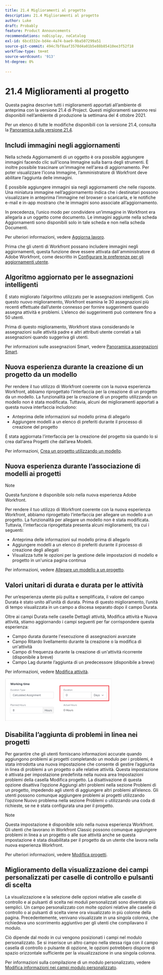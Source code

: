 ```yaml
---
title: 21.4 Miglioramenti al progetto
description: 21.4 Miglioramenti al progetto
author: Luke
draft: Probably
feature: Product Announcements
recommendations: noDisplay, noCatalog
exl-id: 6bcd332e-bd4e-4a74-bae9-9ba507299a51
source-git-commit: 494c7bf8aaf3570d4a01b5e88b85410ee3f52f18
workflow-type: tm+mt
source-wordcount: '913'
ht-degree: 0%

---
```


# 21.4 Miglioramenti al progetto

Questa pagina descrive tutti i miglioramenti apportati all’ambiente di anteprima con la versione 21.4 di Project. Questi miglioramenti saranno resi disponibili nell’ambiente di produzione la settimana del 4 ottobre 2021.

Per un elenco di tutte le modifiche disponibili con la versione 21.4, consulta la [Panoramica sulla versione 21.4](../../../product-announcements/product-releases/21.4-release-activity/21-4-release-overview.md).

## Includi immagini negli aggiornamenti

Nella scheda Aggiornamenti di un oggetto è ora possibile aggiungere immagini facendo clic sull&#39;icona Immagine sulla barra degli strumenti. È inoltre possibile trascinare un&#39;immagine nell&#39;area di aggiornamento. Per poter visualizzare l’icona Immagine, l’amministratore di Workfront deve abilitare l’aggiunta delle immagini.

È possibile aggiungere immagini sia negli aggiornamenti che nelle risposte. Una miniatura immagine nell’aggiornamento indica che i destinatari possono visualizzare in anteprima l’immagine nel browser o scaricarla, e le notifiche e-mail e in-app mostrano che le immagini sono associate all’aggiornamento.

In precedenza, l’unico modo per condividere un’immagine in Workfront era allegarla a un oggetto come documento. Le immagini aggiunte nella scheda Aggiornamenti sono disponibili solo in tale scheda e non nella scheda Documenti.

Per ulteriori informazioni, vedere [Aggiorna lavoro](../../../workfront-basics/updating-work-items-and-viewing-updates/update-work.md).

Prima che gli utenti di Workfront possano includere immagini negli aggiornamenti, questa funzione deve essere attivata dall&#39;amministratore di Adobe Workfront, come descritto in [Configurare le preferenze per gli aggiornamenti utente](../../../administration-and-setup/set-up-workfront/system-tracked-update-feeds/configure-preferences-user-updates.md).

## Algoritmo aggiornato per le assegnazioni intelligenti

È stato migliorato l’algoritmo utilizzato per le assegnazioni intelligenti. Con questo nuovo miglioramento, Workfront esamina le 30 assegnazioni più recenti effettuate dall’utente connesso per fornire suggerimenti quando assegna attività e problemi. L’elenco dei suggerimenti può contenere fino a 50 utenti.

Prima di questo miglioramento, Workfront stava considerando le assegnazioni sulle attività padre e altri attributi utente correlati a tali assegnazioni quando suggeriva gli utenti.

Per informazioni sulle assegnazioni Smart, vedere [Panoramica assegnazioni Smart](../../../manage-work/tasks/assign-tasks/smart-assignments.md).

## Nuova esperienza durante la creazione di un progetto da un modello

Per rendere il tuo utilizzo di Workfront coerente con la nuova esperienza Workfront, abbiamo riprogettato l’interfaccia per la creazione di un progetto da un modello. La funzionalità per la creazione di un progetto utilizzando un modello non è stata modificata. Tuttavia, alcuni dei miglioramenti apportati a questa nuova interfaccia includono:

* Anteprima delle informazioni sul modello prima di allegarlo
* Aggiungere modelli a un elenco di preferiti durante il processo di creazione del progetto

È stata aggiornata l’interfaccia per la creazione del progetto sia quando lo si crea dall’area Progetti che dall’area Modelli.

Per informazioni, [Crea un progetto utilizzando un modello](../../../manage-work/projects/create-projects/create-project-from-template.md).

## Nuova esperienza durante l’associazione di modelli ai progetti

>[!NOTE]
>
>Questa funzione è disponibile solo nella nuova esperienza Adobe Workfront.

Per rendere il tuo utilizzo di Workfront coerente con la nuova esperienza Workfront, abbiamo riprogettato l’interfaccia per allegare un modello a un progetto. La funzionalità per allegare un modello non è stata modificata. Tuttavia, l&#39;interfaccia riprogettata presenta alcuni miglioramenti, tra cui i seguenti:

* Anteprima delle informazioni sul modello prima di allegarlo
* Aggiungere modelli a un elenco di preferiti durante il processo di creazione degli allegati
* Visualizza tutte le opzioni per la gestione delle impostazioni di modello e progetto in un&#39;unica pagina continua

Per informazioni, vedere [Allegare un modello a un progetto](../../../manage-work/projects/create-and-manage-templates/attach-template-to-project.md).

## Valori unitari di durata e durata per le attività

Per un’esperienza utente più pulita e semplificata, il valore del campo Durata è stato unito all’unità di durata. Prima di questo miglioramento, l’unità di tempo visualizzata in un campo a discesa separato dopo il campo Durata.

Oltre ai campi Durata nelle caselle Dettagli attività, Modifica attività e Nuova attività, stiamo aggiornando i campi seguenti per far corrispondere questa esperienza:

* Campo durata durante l&#39;esecuzione di assegnazioni avanzate
* Campo Ritardo livellamento durante la creazione o la modifica di un&#39;attività
* Campo di frequenza durante la creazione di un&#39;attività ricorrente (disponibile a breve)
* Campo Lag durante l’aggiunta di un predecessore (disponibile a breve)

Per informazioni, vedere [Modifica attività](../../../manage-work/tasks/manage-tasks/edit-tasks.md).

![Campo durata](assets/duration-combined-field-350x139.png)

## Disabilita l’aggiunta di problemi in linea nei progetti

Per garantire che gli utenti forniscano informazioni accurate quando aggiungono problemi ai progetti completando un modulo per i problemi, è stata introdotta una nuova impostazione che consente di gestire l’aggiunta in linea di problemi a un progetto o alle relative attività. Questa impostazione è attivata per impostazione predefinita nella nuova area Impostazioni problemi della casella Modifica progetto. La disattivazione di questa opzione disattiva l’opzione Aggiungi altri problemi nella sezione Problemi di un progetto, impedendo agli utenti di aggiungere altri problemi all’elenco. Gli utenti possono comunque aggiungere problemi ai progetti utilizzando l’opzione Nuovo problema nella sezione Problemi o utilizzando una coda di richieste, se ne è stata configurata una per il progetto.

>[!NOTE]
>
>Questa impostazione è disponibile solo nella nuova esperienza Workfront. Gli utenti che lavorano in Workfront Classic possono comunque aggiungere problemi in linea a un progetto o alle sue attività anche se questa impostazione è stata disabilitata per il progetto da un utente che lavora nella nuova esperienza Workfront.

Per ulteriori informazioni, vedere [Modifica progetti](../../../manage-work/projects/manage-projects/edit-projects.md).

## Miglioramento della visualizzazione dei campi personalizzati per caselle di controllo e pulsanti di scelta

La visualizzazione e la selezione delle opzioni relative alle caselle di controllo e ai pulsanti di scelta nei moduli personalizzati sono diventate più semplici. Un campo personalizzato con molte opzioni relative alle caselle di controllo o ai pulsanti di scelta viene ora visualizzato in più colonne della pagina. Precedentemente, venivano visualizzate in una singola colonna, che richiedeva uno scorrimento aggiuntivo per gli utenti che compilavano il modulo.

Ciò dipende dal modo in cui vengono posizionati i campi nel modulo personalizzato. Se si inserisce un altro campo nella stessa riga con il campo casella di controllo o pulsante di opzione, le opzioni potrebbero disporre di spazio orizzontale sufficiente per la visualizzazione in una singola colonna.

Per informazioni sulla compilazione di un modulo personalizzato, vedere [Modifica informazioni nei campi modulo personalizzato](../../../workfront-basics/work-with-custom-forms/edit-custom-forms.md).


